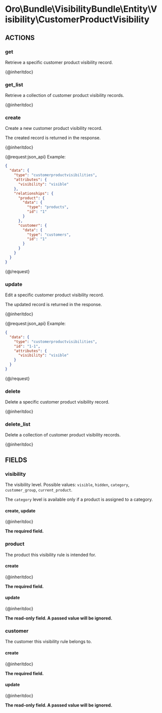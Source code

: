 # Oro\Bundle\VisibilityBundle\Entity\Visibility\CustomerProductVisibility

## ACTIONS

### get

Retrieve a specific customer product visibility record.

{@inheritdoc}

### get_list

Retrieve a collection of customer product visibility records.

{@inheritdoc}

### create

Create a new customer product visibility record.

The created record is returned in the response.

{@inheritdoc}

{@request:json_api}
Example:

```JSON
{
  "data": {
    "type": "customerproductvisibilities",    
    "attributes": { 
      "visibility": "visible"
    },
    "relationships": {
      "product": {
        "data": {
          "type": "products",
          "id": "1"
        }
      },
      "customer": {
        "data": {
          "type": "customers",
          "id": "1"
        }
      }
    }
  }
}
```
{@/request}

### update

Edit a specific customer product visibility record.

The updated record is returned in the response.

{@inheritdoc}

{@request:json_api}
Example:

```JSON
{
  "data": {
    "type": "customerproductvisibilities", 
    "id": "1-1",   
    "attributes": { 
      "visibility": "visible"
    }
  }
}
```
{@/request}

### delete

Delete a specific customer product visibility record.

{@inheritdoc}

### delete_list

Delete a collection of customer product visibility records.

{@inheritdoc}

## FIELDS

### visibility

The visibility level. Possible values: `visible`, `hidden`, `category`, `customer_group`, `current_product`.

The `category` level is available only if a product is assigned to a category.

#### create, update

{@inheritdoc}

**The required field.**

### product

The product this visibility rule is intended for.

#### create

{@inheritdoc}

**The required field.**

#### update

{@inheritdoc}

**The read-only field. A passed value will be ignored.**

### customer

The customer this visibility rule belongs to.

#### create

{@inheritdoc}

**The required field.**

#### update

{@inheritdoc}

**The read-only field. A passed value will be ignored.**
